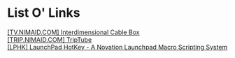 # List O' Links
<a href="https://tv.nimaid.com">[TV.NIMAID.COM] Interdimensional Cable Box</a>
<br>
<a href="https://trip.nimaid.com">[TRIP.NIMAID.COM] TripTube</a>
<br>
<a href="https://github.com/nimaid/LPHK">[LPHK] LaunchPad HotKey - A Novation Launchpad Macro Scripting System</a>